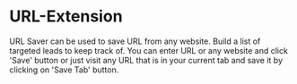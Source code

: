 # URL-Extension
URL Saver can be used to save URL from any website.
Build a list of targeted leads to keep track of. 
You can enter URL or any website and click 'Save' button or just visit any URL that is in your current tab and save it by clicking on 'Save Tab' button.
